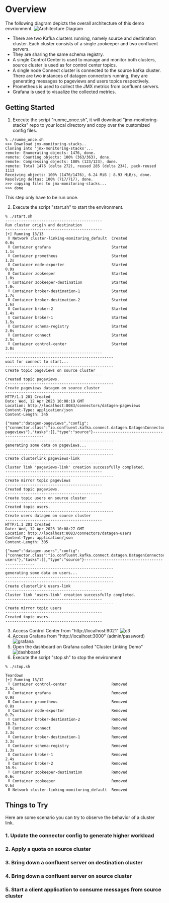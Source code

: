 # Overview
The following diagram depicts the overall architecture of this demo envrionment.
![Architecture Diagram](img/architecture.png)
- There are two Kafka clusters running, namely source and destination cluster. Each cluster consists of a single zookeeper and two confluent servers.
- They are sharing the same schema registry.
- A single Control Center is used to manage and monitor both clusters, source cluster is used as for control center topics.
- A single node Connect cluster is connected to the source kafka cluster. There are two instances of datagen connectors running, they are generating messages to pageviews and users topics respectively.
- Prometheus is used to collect the JMX metrics from confluent servers.
- Grafana is used to visualize the collected metrics.

## Getting Started

1. Execute the script "runme_once.sh", it will download "jmx-monitoring-stacks" repo to your local directory and copy over the customized config files.

```
% ./runme_once.sh 
>>> Download jmx-monitoring-stacks..
Cloning into 'jmx-monitoring-stacks'...
remote: Enumerating objects: 1476, done.
remote: Counting objects: 100% (363/363), done.
remote: Compressing objects: 100% (123/123), done.
remote: Total 1476 (delta 272), reused 285 (delta 234), pack-reused 1113
Receiving objects: 100% (1476/1476), 6.24 MiB | 8.93 MiB/s, done.
Resolving deltas: 100% (717/717), done.
>>> copying files to jmx-monitoring-stacks...
>>> done
```

This step only have to be run once.

2. Execute the script "start.sh" to start the environment.

```
% ./start.sh 
-------------------------------------------
Run cluster origin and destination
-------------------------------------------
[+] Running 13/13
 ⠿ Network cluster-linking-monitoring_default  Created                                                 0.0s
 ⠿ Container grafana                           Started                                                 1.1s
 ⠿ Container prometheus                        Started                                                 1.2s
 ⠿ Container node-exporter                     Started                                                 0.9s
 ⠿ Container zookeeper                         Started                                                 1.0s
 ⠿ Container zookeeper-destination             Started                                                 1.0s
 ⠿ Container broker-destination-1              Started                                                 1.7s
 ⠿ Container broker-destination-2              Started                                                 1.6s
 ⠿ Container broker-2                          Started                                                 1.4s
 ⠿ Container broker-1                          Started                                                 1.5s
 ⠿ Container schema-registry                   Started                                                 2.0s
 ⠿ Container connect                           Started                                                 2.5s
 ⠿ Container control-center                    Started                                                 3.0s
-------------------------------------------
------------------------------------------------
wait for connect to start...
------------------------------------------------
Create topic pageviews on source cluster
-------------------------------------------
Created topic pageviews.
------------------------------------------------
Create pageviews datagen on source cluster
-------------------------------------------
HTTP/1.1 201 Created
Date: Wed, 12 Apr 2023 10:08:19 GMT
Location: http://localhost:8083/connectors/datagen-pageviews
Content-Type: application/json
Content-Length: 345

{"name":"datagen-pageviews","config":{"connector.class":"io.confluent.kafka.connect.datagen.DatagenConnector","kafka.topic":"pageviews","key.converter":"org.apache.kafka.connect.storage.StringConverter","quickstart":"PAGEVIEWS","tasks.max":"1","max.interval":"1000","_iterations":"1000000","name":"datagen-pageviews"},"tasks":[],"type":"source"}------------------------------------------------
------------------------------------------------
generating some data on pageviews...
------------------------------------------------
------------------------------------------------
Create clusterlink pageviews-link 
-------------------------------------------
Cluster link 'pageviews-link' creation successfully completed.
-------------------------------------------
------------------------------------------------
Create mirror topic pageviews
-------------------------------------------
Created topic pageviews.
-------------------------------------------
Create topic users on source cluster
-------------------------------------------
Created topic users.
------------------------------------------------
Create users datagen on source cluster
-------------------------------------------
HTTP/1.1 201 Created
Date: Wed, 12 Apr 2023 10:08:27 GMT
Location: http://localhost:8083/connectors/datagen-users
Content-Type: application/json
Content-Length: 305

{"name":"datagen-users","config":{"connector.class":"io.confluent.kafka.connect.datagen.DatagenConnector","kafka.topic":"users","key.converter":"org.apache.kafka.connect.storage.StringConverter","quickstart":"USERS","tasks.max":"1","max.interval":"2000","name":"datagen-users"},"tasks":[],"type":"source"}------------------------------------------------
------------------------------------------------
generating some data on users...
------------------------------------------------
------------------------------------------------
Create clusterlink users-link 
-------------------------------------------
Cluster link 'users-link' creation successfully completed.
-------------------------------------------
------------------------------------------------
Create mirror topic users
-------------------------------------------
Created topic users.
-------------------------------------------
```
3. Access Control Center from "http://localhost:9021"
![c3](img/c3.png)
4. Access Grafana from "http://localhost:3000" (admin/password)
![grafana](img/grafana.png)
5. Open the dashboard on Grafana called "Cluster Linking Demo"
![dashboard](img/dashboard.png)
6. Execute the script "stop.sh" to stop the environment
```
% ./stop.sh 

Teardown
[+] Running 13/12
 ⠿ Container control-center                    Removed                                                                                     2.5s
 ⠿ Container grafana                           Removed                                                                                     0.9s
 ⠿ Container prometheus                        Removed                                                                                     0.8s
 ⠿ Container node-exporter                     Removed                                                                                     0.7s
 ⠿ Container broker-destination-2              Removed                                                                                    10.7s
 ⠿ Container connect                           Removed                                                                                     3.3s
 ⠿ Container broker-destination-1              Removed                                                                                     3.3s
 ⠿ Container schema-registry                   Removed                                                                                     1.3s
 ⠿ Container broker-1                          Removed                                                                                     2.4s
 ⠿ Container broker-2                          Removed                                                                                    10.9s
 ⠿ Container zookeeper-destination             Removed                                                                                     0.6s
 ⠿ Container zookeeper                         Removed                                                                                     0.6s
 ⠿ Network cluster-linking-monitoring_default  Removed
```

## Things to Try

Here are some scenario you can try to observe the behavior of a cluster link.

### 1. Update the connector config to generate higher workload
### 2. Apply a quota on source cluster
### 3. Bring down a confluent server on destination cluster
### 4. Bring down a confluent server on source cluster
### 5. Start a client application to consume messages from source cluster